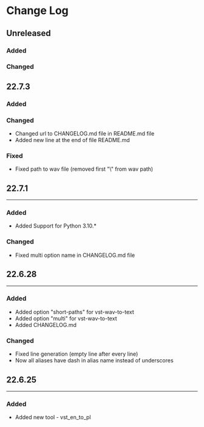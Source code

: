 # Change Log

## Unreleased

### Added

### Changed

## 22.7.3

### Added

### Changed

* Changed url to CHANGELOG.md file in README.md file
* Added new line at the end of file README.md

### Fixed

* Fixed path to wav file (removed first "\\" from wav path)


## 22.7.1

<hr>

### Added

* Added Support for Python 3.10.*

### Changed

* Fixed multi option name in CHANGELOG.md file


## 22.6.28

<hr>

### Added

* Added option "short-paths" for vst-wav-to-text
* Added option "multi" for vst-wav-to-text
* Added CHANGELOG.md

### Changed

* Fixed line generation (empty line after every line)
* Now all aliases have dash in alias name instead of underscores



## 22.6.25
<hr>

### Added

* Added new tool - vst_en_to_pl
